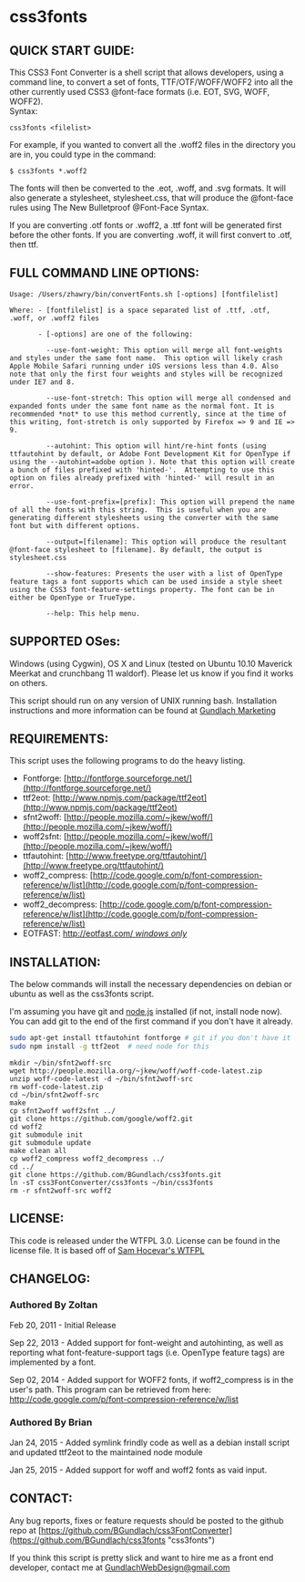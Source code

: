 # css3fonts

QUICK START GUIDE:
------------------

This CSS3 Font Converter is a shell script that allows developers, using a
command line, to convert a set of fonts, TTF/OTF/WOFF/WOFF2 into all the other
currently used CSS3 @font-face formats (i.e. EOT, SVG, WOFF, WOFF2).  
Syntax:

    css3fonts <filelist>

For example, if you wanted to convert all the .woff2 files in the directory
you are in, you could type in the command:

    $ css3fonts *.woff2

The fonts will then be converted to the .eot, .woff, and .svg formats.  It
will also generate a stylesheet, stylesheet.css, that will produce the
@font-face rules using The New Bulletproof @Font-Face Syntax.  

If you are converting .otf fonts or .woff2, a .ttf font will be generated first before
the other fonts. If you are converting .woff, it will first convert to .otf, then ttf.


FULL COMMAND LINE OPTIONS:
---------------------------
```
Usage: /Users/zhawry/bin/convertFonts.sh [-options] [fontfilelist]

Where: - [fontfilelist] is a space separated list of .ttf, .otf, .woff, or .woff2 files
         
       - [-options] are one of the following:
       
         --use-font-weight: This option will merge all font-weights and styles under the same font name.  This option will likely crash Apple Mobile Safari running under iOS versions less than 4.0. Also note that only the first four weights and styles will be recognized under IE7 and 8.
         
         --use-font-stretch: This option will merge all condensed and  expanded fonts under the same font name as the normal font. It is recommended *not* to use this method currently, since at the time of this writing, font-stretch is only supported by Firefox => 9 and IE => 9.
         
         --autohint: This option will hint/re-hint fonts (using ttfautohint by default, or Adobe Font Development Kit for OpenType if using the --autohint=adobe option ). Note that this option will create a bunch of files prefixed with 'hinted-'.  Attempting to use this option on files already prefixed with 'hinted-' will result in an error.

      	 --use-font-prefix=[prefix]: This option will prepend the name of all the fonts with this string.  This is useful when you are generating different stylesheets using the converter with the same font but with different options.
      
      	 --output=[filename]: This option will produce the resultant @font-face stylesheet to [filename]. By default, the output is stylesheet.css
         
         --show-features: Presents the user with a list of OpenType feature tags a font supports which can be used inside a style sheet using the CSS3 font-feature-settings property. The font can be in either be OpenType or TrueType.
         
         --help: This help menu.
```

SUPPORTED OSes:
---------------

Windows (using Cygwin), OS X and Linux (tested on Ubuntu 10.10 Maverick
Meerkat and crunchbang 11 waldorf).  Please let us know if you find it works on others.

This script should run on any version of UNIX running bash.
Installation instructions and more information can be found at [Gundlach Marketing](http://gundlach-marketing.com/blog/create-webfont-css-kits-from-your-command-line "webfonts from your command line")


REQUIREMENTS:
-------------

This script uses the following programs to do the heavy listing.
  - Fontforge:        [http://fontforge.sourceforge.net/](http://fontforge.sourceforge.net/)
  - ttf2eot:          [http://www.npmjs.com/package/ttf2eot](http://www.npmjs.com/package/ttf2eot)
  - sfnt2woff:        [http://people.mozilla.com/~jkew/woff/](http://people.mozilla.com/~jkew/woff/)
  - woff2sfnt:        [http://people.mozilla.com/~jkew/woff/](http://people.mozilla.com/~jkew/woff/)
  - ttfautohint:      [http://www.freetype.org/ttfautohint/](http://www.freetype.org/ttfautohint/)
  - woff2_compress:   [http://code.google.com/p/font-compression-reference/w/list](http://code.google.com/p/font-compression-reference/w/list)
  - woff2_decompress: [http://code.google.com/p/font-compression-reference/w/list](http://code.google.com/p/font-compression-reference/w/list)
  - EOTFAST:          [http://eotfast.com/  *windows only*](http://eotfast.com/)
  
INSTALLATION:
-------------

The below commands will install the necessary dependencies on debian or ubuntu as well as the css3fonts script. 

I'm assuming you have git and [node.js](http://nodejs.org) installed (if not, install node now).  You can add git to the end of the first command if you don't have it already.

```bash
sudo apt-get install ttfautohint fontforge # git if you don't have it
sudo npm install -g ttf2eot  # need node for this
```


```
mkdir ~/bin/sfnt2woff-src
wget http://people.mozilla.org/~jkew/woff/woff-code-latest.zip
unzip woff-code-latest -d ~/bin/sfnt2woff-src
rm woff-code-latest.zip
cd ~/bin/sfnt2woff-src
make
cp sfnt2woff woff2sfnt ../
git clone https://github.com/google/woff2.git
cd woff2
git submodule init
git submodule update
make clean all
cp woff2_compress woff2_decompress ../
cd ../
git clone https://github.com/BGundlach/css3fonts.git
ln -sT css3FontConverter/css3fonts ~/bin/css3fonts
rm -r sfnt2woff-src woff2

```

LICENSE:
--------

This code is released under the WTFPL 3.0.  License can be found in the license file.  It is based off of
[Sam Hocevar's WTFPL](http://wtfpl.net)

CHANGELOG:
----------

### Authored By Zoltan

Feb 20, 2011 - Initial Release

Sep 22, 2013 - Added support for font-weight and autohinting, as well as reporting what font-feature-support tags (i.e. OpenType feature tags) are implemented by a font.

Sep 02, 2014 - Added support for WOFF2 fonts, if woff2_compress is in the user's path.  This program can be retrieved from here: http://code.google.com/p/font-compression-reference/w/list

### Authored By Brian

Jan 24, 2015 - Added symlink frindly code as well as a debian install script and updated ttf2eot to the maintained node module

Jan 25, 2015 - Added support for woff and woff2 fonts as vaid input.

CONTACT:
--------

Any bug reports, fixes or feature requests should be posted to the github repo at [https://github.com/BGundlach/css3FontConverter](https://github.com/BGundlach/css3fonts "css3fonts")

If you think this script is pretty slick and want to hire me as a front end developer, contact me at GundlachWebDesign@gmail.com
